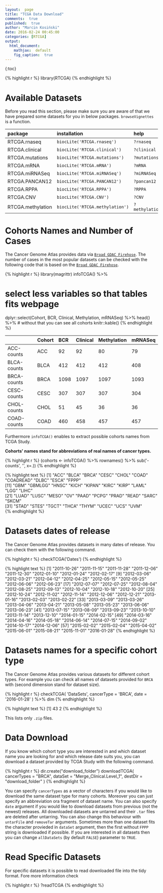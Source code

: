 ```yaml
---
layout:  page
title: "TCGA Data Download"
comments:  true
published:  true
author: "Marcin Kosiński"
date: 2016-02-24 00:45:00
categories: [RTCGA]
output:
  html_document:
    mathjax:  default
    fig_caption:  true
---
```


{:toc}




{% highlight r %}
library(RTCGA)
{% endhighlight %}

# Available Datasets

Before you read this section, please make sure you are aware of that we have prepared some datasets for you in below packages. `browseVignettes` is a function.


|package           |installation                    |help           |browseVignettes       |
|:-----------------|:-------------------------------|:--------------|:---------------------|
|RTCGA.rnaseq      |`biocLite('RTCGA.rnaseq')`      |`?rnaseq`      |`'RTCGA.rnaseq'`      |
|RTCGA.clinical    |`biocLite('RTCGA.clinical')`    |`?clinical`    |`'RTCGA.clinical'`    |
|RTCGA.mutations   |`biocLite('RTCGA.mutations')`   |`?mutations`   |`'RTCGA.mutations'`   |
|RTCGA.mRNA        |`biocLite('RTCGA.mRNA')`        |`?mRNA`        |`'RTCGA.mRNA'`        |
|RTCGA.miRNASeq    |`biocLite('RTCGA.miRNASeq')`    |`?miRNASeq`    |`'RTCGA.miRNASeq'`    |
|RTCGA.PANCAN12    |`biocLite('RTCGA.PANCAN12')`    |`?pancan12`    |`'RTCGA.PANCAN12'`    |
|RTCGA.RPPA        |`biocLite('RTCGA.RPPA')`        |`?RPPA`        |`'RTCGA.RPPA'`        |
|RTCGA.CNV         |`biocLite('RTCGA.CNV')`         |`?CNV`         |`'RTCGA.CNV'`         |
|RTCGA.methylation |`biocLite('RTCGA.methylation')` |`?methylation` |`'RTCGA.methylation'` |



# Cohorts Names and Number of Cases

The Cancer Genome Atlas provides data via [`Broad GDAC Firehose`](http://gdac.broadinstitute.org/). The number of cases in the most popular datasets can be checked with the following code that is based on the [`Broad GDAC Firehose`](http://gdac.broadinstitute.org/).


{% highlight r %}
library(magrittr)
infoTCGA() %>%
 # select less variables so that tables fits webpage
 dplyr::select(Cohort, BCR, Clinical, Methylation, mRNASeq) %>%
 head() %>% # without that you can see all cohorts
 knitr::kable()
{% endhighlight %}



|            |Cohort |BCR  |Clinical |Methylation |mRNASeq |
|:-----------|:------|:----|:--------|:-----------|:-------|
|ACC-counts  |ACC    |92   |92       |80          |79      |
|BLCA-counts |BLCA   |412  |412      |412         |408     |
|BRCA-counts |BRCA   |1098 |1097     |1097        |1093    |
|CESC-counts |CESC   |307  |307      |307         |304     |
|CHOL-counts |CHOL   |51   |45       |36          |36      |
|COAD-counts |COAD   |460  |458      |457         |457     |


Furthermore `infoTCGA()` enables to extract possible cohorts names from TCGA Study. 

**Cohorts' names stand for abbreviations of real names of cancer types.**


{% highlight r %}
(cohorts <- infoTCGA() %>% 
rownames() %>% 
   sub('-counts', '', x=.))
{% endhighlight %}



{% highlight text %}
 [1] "ACC"      "BLCA"     "BRCA"     "CESC"     "CHOL"     "COAD"     "COADREAD" "DLBC"     "ESCA"     "FPPP"    
[11] "GBM"      "GBMLGG"   "HNSC"     "KICH"     "KIPAN"    "KIRC"     "KIRP"     "LAML"     "LGG"      "LIHC"    
[21] "LUAD"     "LUSC"     "MESO"     "OV"       "PAAD"     "PCPG"     "PRAD"     "READ"     "SARC"     "SKCM"    
[31] "STAD"     "STES"     "TGCT"     "THCA"     "THYM"     "UCEC"     "UCS"      "UVM"     
{% endhighlight %}

# Datasets dates of release

The Cancer Genome Atlas provides datasets in many dates of release. You can check them with the following command.


{% highlight r %}
checkTCGA('Dates')
{% endhighlight %}



{% highlight text %}
 [1] "2011-10-26" "2011-11-15" "2011-11-28" "2011-12-06" "2011-12-30" "2012-01-10" "2012-01-24" "2012-02-17"
 [9] "2012-03-06" "2012-03-21" "2012-04-12" "2012-04-25" "2012-05-15" "2012-05-25" "2012-06-06" "2012-06-23"
[17] "2012-07-07" "2012-07-25" "2012-08-04" "2012-08-25" "2012-09-13" "2012-10-04" "2012-10-18" "2012-10-20"
[25] "2012-10-24" "2012-11-02" "2012-11-14" "2012-12-06" "2012-12-21" "2013-01-16" "2013-02-03" "2013-02-22"
[33] "2013-03-09" "2013-03-26" "2013-04-06" "2013-04-21" "2013-05-08" "2013-05-23" "2013-06-06" "2013-06-23"
[41] "2013-07-15" "2013-08-09" "2013-09-23" "2013-10-10" "2013-11-14" "2013-12-10" "2014-01-15" "2014-02-15"
[49] "2014-03-16" "2014-04-16" "2014-05-18" "2014-06-14" "2014-07-15" "2014-09-02" "2014-10-17" "2014-12-06"
[57] "2015-02-02" "2015-02-04" "2015-04-02" "2015-06-01" "2015-08-21" "2015-11-01" "2016-01-28"
{% endhighlight %}

# Datasets names for a specific cohort type

The Cancer Genome Atlas provides various datasets for different cohort types. For example you can check all names of datasets provided for `BRCA` with (second dimension stand for dataset size).


{% highlight r %}
checkTCGA(
	'DataSets',
	cancerType = 'BRCA',
	date = '2016-01-28'
) %>% dim
{% endhighlight %}



{% highlight text %}
[1] 43  2
{% endhighlight %}

This lists only `.zip` files.

# Data Download

If you know which cohort type you are interested in and which dataset name you are looking for and which release date suits you, you can download a dataset provided by TCGA Study with the following command.



{% highlight r %}
dir.create("download_folder")
downloadTCGA(
	cancerTypes = "BRCA",
	dataSet = "Merge_Clinical.Level_1",
	destDir = "download_folder"
)
{% endhighlight %}

You can specify `cancerTypes` as a vector of characters if you would like to download the same dataset type for many cohorts. 
Moreover you can just specify an abbreviation ora fragment of dataset name. 
You can also specify `date` argument if you would like to download datasets from previous (not the newest) releases.
All downloaded datasets are untarred and their `.tar` files are deleted after untarring. You can also change this behaviour with `untarFile` and `removeTar` arguments. Sometimes more than one dataset fits the character provieded in `dataSet` argument, then the first without `FPPP` string is downloaded if possible. If you are interested in all datasets then you can change `allDataSets` (by default `FALSE`) parameter to `TRUE`.


# Read Specific Datasets

For specific datasets it is possible to read downloaded file into the tidy format. Fore more information check

{% highlight r %}
?readTCGA
{% endhighlight %}

